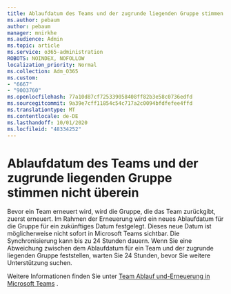 ```yaml
---
title: Ablaufdatum des Teams und der zugrunde liegenden Gruppe stimmen nicht überein
ms.author: pebaum
author: pebaum
manager: mnirkhe
ms.audience: Admin
ms.topic: article
ms.service: o365-administration
ROBOTS: NOINDEX, NOFOLLOW
localization_priority: Normal
ms.collection: Adm_O365
ms.custom:
- "6667"
- "9003760"
ms.openlocfilehash: 77a10d87cf725339058408ff82b3e58c0736edfd
ms.sourcegitcommit: 9a39e7cff11854c54c717a2c0094bfdfefee4ffd
ms.translationtype: MT
ms.contentlocale: de-DE
ms.lasthandoff: 10/01/2020
ms.locfileid: "48334252"
---
```

# <a name="expiration-date-of-team-and-underlying-group-dont-match"></a>Ablaufdatum des Teams und der zugrunde liegenden Gruppe stimmen nicht überein

Bevor ein Team erneuert wird, wird die Gruppe, die das Team zurückgibt, zuerst erneuert. Im Rahmen der Erneuerung wird ein neues Ablaufdatum für die Gruppe für ein zukünftiges Datum festgelegt. Dieses neue Datum ist möglicherweise nicht sofort in Microsoft Teams sichtbar. Die Synchronisierung kann bis zu 24 Stunden dauern. Wenn Sie eine Abweichung zwischen dem Ablaufdatum für ein Team und der zugrunde liegenden Gruppe feststellen, warten Sie 24 Stunden, bevor Sie weitere Unterstützung suchen.  

Weitere Informationen finden Sie unter [Team Ablauf und-Erneuerung in Microsoft Teams](https://docs.microsoft.com/microsoftteams/team-expiration-renewal)  .
